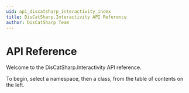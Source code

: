 ```yaml
---
uid: api_discatsharp_interactivity_index
title: DisCatSharp.Interactivity API Reference
author: DisCatSharp Team
---
```


# API Reference

Welcome to the DisCatSharp.Interactivity API reference.

To begin, select a namespace, then a class, from the table of contents on the left.

